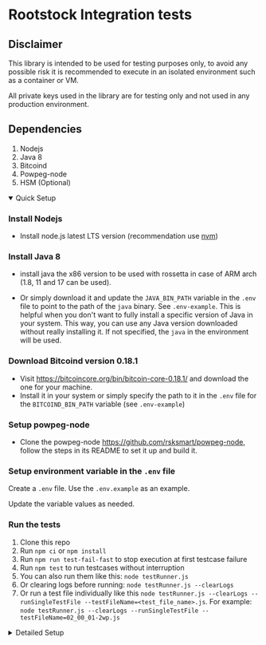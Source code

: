 # Rootstock Integration tests

## Disclaimer

This library is intended to be used for testing purposes only, to avoid any possible risk it is recommended to execute in an isolated environment such as a container or VM.

All private keys used in the library are for testing only and not used in any production environment.

## Dependencies

1) Nodejs
2) Java 8
3) Bitcoind
4) Powpeg-node
5) HSM (Optional)

<details open>
  <summary>Quick Setup</summary>

  ### Install Nodejs

  - Install node.js latest LTS version (recommendation use [nvm](https://formulae.brew.sh/formula/nvm))

  ### Install Java 8

  - install java the x86 version to be used with rossetta in case of ARM arch (1.8, 11 and 17 can be used).
  
  - Or simply download it and update the `JAVA_BIN_PATH` variable in the `.env` file to point to the path of the `java` binary. See `.env-example`. This is helpful when you don't want to fully install a specific version of Java in your system. This way, you can use any Java version downloaded without really installing it. If not specified, the `java` in the environment will be used.

  ### Download Bitcoind version 0.18.1

  - Visit https://bitcoincore.org/bin/bitcoin-core-0.18.1/ and download the one for your machine.
  - Install it in your system or simply specify the path to it in the `.env` file for the `BITCOIND_BIN_PATH` variable (see `.env-example`)

  ### Setup powpeg-node

  - Clone the powpeg-node https://github.com/rsksmart/powpeg-node, follow the steps in its README to set it up and build it.

  ### Setup environment variable in the `.env` file

  Create a `.env` file. Use the `.env.example` as an example.

  Update the variable values as needed.

  ### Run the tests

   1. Clone this repo
   2. Run `npm ci` or `npm install`
   3. Run `npm run test-fail-fast` to stop execution at first testcase failure
   4. Run `npm test` to run testcases without interruption
   5. You can also run them like this: `node testRunner.js`
   6. Or clearing logs before running: `node testRunner.js --clearLogs`
   7. Or run a test file individually like this `node testRunner.js --clearLogs --runSingleTestFile --testFileName=<test_file_name>.js`. For example: `node testRunner.js --clearLogs --runSingleTestFile --testFileName=02_00_01-2wp.js`

</details>

<details>
  <summary>Detailed Setup</summary>
<details open>
  <summary>Nodejs</summary>
  - Install node.js latest LTS version (recommendation use [nvm](https://formulae.brew.sh/formula/nvm))
</details>

<details open>
  <summary>Java 8</summary>
    - install java the x86 version to be used with rossetta in case of ARM arch (1.8, 11 and 17 can be used).
  
    - Or simply download it and update the `JAVA_BIN_PATH` variable in the `.env` file to point to the path of the `java` binary. See `.env-example`.  This is helpful when you don't want to fully install a specific version of Java in your system. This way, you can use any Java version downloaded without really installing it. If not specified, the `java` in the environment will be used.
</details>

<details open>
  <summary>Bitcoind</summary>

  Current pipeline in jenkins is running bitcoind 0.17, 0.18.1 works for local execution.

  - Download
    - Go to https://bitcoin.org/en/release/v0.18.1 in this page there is the link to the download sources https://bitcoincore.org/bin/bitcoin-core-0.18.1/
  
    - Select the *.tar.gz file according to your OS (for MacOS sillicon [bitcoin-0.18.1-osx64.tar.gz](https://bitcoincore.org/bin/bitcoin-core-0.18.1/bitcoin-0.18.1-osx64.tar.gz))
    to use curl instead use `curl -O https://bitcoin.org/bin/bitcoin-core-0.18.1/bitcoin-0.18.1-osx64.tar.gz`

  - Decompress and copy the path to the folder.
    - Run in terminal `sudo cp <path to bitcoin-core folder>/bin/bitcoin* /usr/local/bin`. Or specify the path to it in the `.env` file for the `BITCOIND_BIN_PATH` variable (see `.env-example`).
  
  - create a folder called bitcoindata in your workspace - this is the folder were the Bitcoin DB is going to be stored.

  - Run to test the bitcoind installation standalone `bitcoind -deprecatedrpc=generate -addresstype=legacy -regtest -printtoconsole -server -rpcuser=rsk -rpcpassword=rsk -rpcport=18332 -txindex -datadir=<path to bitcoindata> $@`
  
</details>

<details open>

  <summary>Powpeg-node</summary>
  
  - A fatjar of the federate node can be used or follow the setup steps in the powpeg-node to run from scratch: https://github.com/rsksmart/powpeg-node.
  - Build the powpeg-node and ensure there's a `federate-node-<version>-all.jar` file available.

</details>

<details open>

  <summary>Environment variables</summary>
  
  Create a `.env` file. Use the `.env.example` as an example.

  For the `POWPEG_NODE_JAR_PATH` variable, set the absolute path where the federate node `federate-node-<version>-all.jar` file will be located:

  ```bash
    POWPEG_NODE_JAR_PATH=<path_to_powpeg_repo>/powpeg-node/build/libs/federate-node-SNAPSHOT-6.3.0.0-all.jar
  ```

  For the `CONFIG_FILE` variable, set the config file you want to use. By default, `regtest-all-keyfiles.js` will be used, to make it easy to run the tests, since it will not require an HSM simulator:

  ```bash
  CONFIG_FILE=regtest-all-keyfiles
  ```

  TODO: add more config files with HSM4 and HSM5 nodes.

  For the `BITCOIND_BIN_PATH` variable, set the path of the `bitcoind` binary. This is helpful when you don't want to fully install bitcoind in your system. This way, you can use any bitcoind version downloaded without really installing it. If not specified, the `bitcoind` in the environment will be used.


  ```bash
  BITCOIND_BIN_PATH=/<path_to_bitcoind>/bitcoind/bin/bitcoind
  ```

</details>

<details>
  <summary>HSM 1 or 2 (optional)</summary>

  If you want to run the tests with at least one powpeg node using HSM 2, then try the following:

  - Clone the HSM repository https://github.com/rootstock/hsm
  
  - Install python 2.7.16 from the python official site https://www.python.org/downloads/release/python-2716/
- 
  - In terminal execute
    - `pip install wheel`
    - `pip install --no-cache secp256k1==0.13.2` (last version 0.14.0 is not working correctly with python 2)
  
    - test the hsm1 by executing `python fedhm-mockup.py`
  
    - follow the readme in hsm repository for hsm2 config.3
  
    - For HSM 1, set the `HSM1_FEDHM_MOCKUP_PATH` environment variable in `.env` to the path where the `fedhm-mockup.py` is located.
  
    - For HSM 2, set the `HSM2_SIM_PATH` environment variable in `.env` to the path where the `sim` is located.
  
    - Set the `CONFIG_FILE` environment variable in `.env` to `regtest-all-hsm1`

</details>

<details>
  <summary>Logs (optional)</summary>

  There are `logback` configuration files in the `config/logback` directory.

  Feel free to change any of the `logback-fed-x.xml` files to include/exclude logs.

  Also, remember to set the `LOG_HOME` environment variable in `.env` file to the absolute path of the directory where you want the logs files to be created. See `.env-example`.

</details> 

<details open>
  <summary>Running the tests</summary>

1. Clone this repo
2. Run `npm ci` or `npm install`
3. Run `npm test` to run testcases without interruption
4. Run `npm run test-fail-fast` to stop execution at first testcase failure

## Running the tests with a different configuration file

1. Create a configuration file, e.g., `config/anotherconfig.js`
2. In the `.env` file, set the `CONFIG_FILE` to the name of the new config file: `CONFIG_FILE=anotherconfig`
3. Run the tests as usual

## Including/Excluding test cases

Follow normal instructions as described before, replacing step 4 with either:

a. `INCLUDE_CASES=file1,file2 npm test`

which will only test files under `tests` that begin with either `file1` or `file2`.

or

b. `EXCLUDE_CASES=file3,file4 npm test`

which will test everything under `tests` except for test scripts that begin with either `file3` or `file4`.

### Important notice

The test 015 works as a fork test and at the same time is required for the subsequent tests, as it enables the whitelisting HF.
If you are going to run a test that uses whitelisting (020,030,040,050 ATM) make sure to include the case 015 in your custom run.

## Running the tests on an existing running bitcoind and/or federate node(s)

1. Copy the sample: `cp config/regtest.js.sample config/mynewenv.js`
2. If you want to run your own bitcoin node, delete the `btc` section and set `mineInitialBitcoin` to `false`. Then add a `runners.bitcoin` section and set the entries `host`, `rpcUser` and `rpcPassword` with the information of your locally running bitcoin node. For example:

```
runners {
  ...,
  bitcoin: {
    host: '127.0.0.1:18332',
    rpcUser: 'myuser',
    rpcPassword: 'mypassword'
  },
  ...
},
...
```

3. If you want to run one or more of your own federate nodes, add a section `runners.federates` with an array of manually started nodes. Each of these must have: `host` and `publicKeys` with the RPC host and public keys of the already running node, respectively. You can still keep automatically started federate nodes if you want to. Then, you can mix manually and automatically started nodes for e.g. debugging. For example:

```javascript
runners {
  ...,
  federates: [{
    host: '127.0.0.1:5555',
    publicKeys: {
      btc: '02cd53fc53a07f211641a677d250f6de99caf620e8e77071e811a28b3bcddf0be1',
      rsk: '02cd53fc53a07f211641a677d250f6de99caf620e8e77071e811a28b3bcddf0be1',
      mst: '02cd53fc53a07f211641a677d250f6de99caf620e8e77071e811a28b3bcddf0be1',
    },
    nodeId: '62634ab57dae9cb373a5d536e66a8c4f67468bbcfb063809bab643072d78a1243bd206c2c7a218d6ff4c9a185e71f066bd354e5267875b7683fbc70a1d455e87'
  }, {
    host: '127.0.0.1:6666',
    publicKeys: {
      btc: '031da807c71c2f303b7f409dd2605b297ac494a563be3b9ca5f52d95a43d183cc5',
      rsk: '031da807c71c2f303b7f409dd2605b297ac494a563be3b9ca5f52d95a43d183cc5',
      mst: '031da807c71c2f303b7f409dd2605b297ac494a563be3b9ca5f52d95a43d183cc5',
    },
    nodeId: '72634ab57dae9cb373a5d536e76a8c4f67468bbcfb063809bab643072d78a1243bd206c2c7a218d6ff4c9a185e71f066bd354e5267875b7683fbc70a1d455e84'
  }],
  ...
},
...
```

4. Run the tests on the `mynewenv` environment like so:

```
NODE_ENV=mynewenv npm test
```

## Clearing the logs automatically before running tests

To clear the logs before running new tests, run the following command:

```
node testRunner.js --clearLogs
```

## Running the tests multiple times

### Running all tests multiple times from scratch

To run all tests multiple times from scratch, right after all tests finished running, run:

> node testRunner.js --clearLogs --runTestsMultipleTimes

You can specify how many times to run all tests from scratch by adding the times to run them in the `RUN_ALL_TESTS_THESE_TIMES` property in the `.env` file.

Remember to copy the `.env-example` file and rename it as `.env` file.

Or, you can pass te times you want to run the tests from scratch using the `--times` flag, like this:

> node testRunner.js --clearLogs --runTestsMultipleTimes --times=3

The `node testRunner.js --clearLogs --runTestsMultipleTimes` command is executing the file `multipleTestExecutionsRunner.js`, which uses `shelljs` to execute the script `npm run test-fail-fast` in a loop and counts the failures and print some information to the console.

### Running a specific test file multiple times

To run a specific test file multiple times, include the test file name in the `INCLUDE_CASES` property in the `.env` file, like:

```
INCLUDE_CASES=01_01_01-pre_orchid_2wp.js
```

Then update the `RUN_EACH_TEST_FILE_THESE_TIMES` property in the `.env` file to indicate how many times to run this single file.

Then run the tests as usual:

> npm run test

Or:

> npm run test-fail-fast

*Note*

Remember that with this approach we are not running the test file from scratch every time. Each test run will run in the same instance as the others, meaning, it will use the same `btc` and `rsk` networks with the same state. If you don't want this, then use the approach described above `Running all tests multiple times from scratch`.

To run specific test files from scratch, use the same setup described in this section, and for the script instead run:

> node testRunner.js --runTestsMultipleTimes

This will run specific test files from scratch.

If you set `RUN_EACH_TEST_FILE_THESE_TIMES` to a value greater than 1 and also set `RUN_ALL_TESTS_THESE_TIMES` to a value greater than one at the same time, then the tests files specified in `INCLUDE_CASES` will run `RUN_EACH_TEST_FILE_THESE_TIMES` by `RUN_ALL_TESTS_THESE_TIMES` times, which may not be what you desire. So, remember to only set one of these to a value greater than 1 at a time, or both if you know what you're doing.

Remember to run `...activate_x_fork.js` file if running a file test that depends on an unactivated fork.

For example, if you only wants to run `01_03_54-post-papyrus_coinbase_information.js`, you first need to run `01_03_50-activate_papyrus_fork.js`.

Make sure you have enough memory before running the tests, close unnecessary projects and apps. Sometimes the fits cannot build properly if it doesn't have enough memory.

## Running a single file test

Most of the tests are dependant on some previous state of the blockchain to function properly and thus cannot be run individually.

To fix this, we can have a function called `fulfillRequirementsToRunAsSingleTestFile` in each test file that acts as a utility to make the blockchain be at the state where our test will run properly without depending on other previous tests.

This is useful specially during development that most of the time that we spent adding or updating tests is waiting for all the tests before our test to run.
If our test is one of the last tests, then we will potentially wait more than 15 minutes for the build to reach our test.

To run a test file that has the `fulfillRequirementsToRunAsSingleTestFile` function, simply run the following `npm` command:

> node testRunner.js --clearLogs --runSingleTestFile --testFileName=<filename.js>

For example:

> node testRunner.js --clearLogs --runSingleTestFile --testFileName=01_02_51-post_wasabi_fed_pubkeys_fork.js

The command `--runSingleTestFile` will execute the `runSingleTestFile` function declared in file `singleTestFileRunner.js` which has some simple logic:

1 - It will assign the `01_02_51-post_wasabi_fed_pubkeys_fork.js` test file name to the `process.env.INCLUDE_CASES` variable. Since it will be the one in that `INCLUDE_CASES` variable, then only that test file will be run.

2 - It will setup a boolean `process.env.RUNNING_SINGLE_TEST_FILE` variable to `true` so the `fulfillRequirementsToRunAsSingleTestFile` function can check if it needs to manually take the blockchain to a state where the test file can run or not.

The test file should have a `fulfillRequirementsToRunAsSingleTestFile` function to be called in the `before` function because each test file has different requirements to be able to run. Some will need to mine blocks, fund the bridge, activate 1 or more forks, etc. Some will be able to run without any prior preparation.

Another advantage of this is that it will allow us to understand exactly what each test really needs in order to run, reducing uncertainties.

To indicate a fork name to be used in the `fulfillRequirementsToRunAsSingleTestFile` function, you can specify a `--forkName=<forkName>` parameter, for example, passing the fork name `fingerroot500`:

> node testRunner.js --runSingleTestFile --testFileName=02_00_01-2wp.js --forkName=fingerroot500

Clearing logs:

> node testRunner.js --clearLogs --runSingleTestFile --testFileName=02_00_01-2wp.js --forkName=fingerroot500

> The parameters can be passed in any order. The `--forkName` param is optional.

This is when the `fulfillRequirementsToRunAsSingleTestFile` function needs a fork name that needs to be dynamically passed. For example, the `2wp.js` file is run multiple times with different forks. We cannot simply hardcode which fork to use or to use the latest, because sometimes we will need to run it with a fork passed dynamically.

</details> 

<details>
  <summary>Configurations</summary>

## Configurations

The runners will override certain configurations.
**Be aware that if you modify your config files for each of these entries it will be ignored and overriden by the runners. This doesn't apply for the node you run on your own.**
Some of them are listed below:

* General configurations. We will send the command argument `--regtest` to use the default regtest configurations for the node.
* Miner. the node miner will be disabled by manual configuration to let the test mine manually using evm_mine.
* Signers. Using the configuration from each federate node we will decide whether we need or not to start HSM signers. Additionally we will override the signer's configuration on each node. See [here](#using-hsm) for more details about HSM specific configurations. If you don't have/want to use HSM, use [this guide](#not-using-hsm) instead.
* RPC port. The port used for RPC communication will be overriden using a tool to detect available ports (between 30000 and 30100)
* Peer port. Same as RPC port, we are using the same port range to get available ports.

### Important information regarding config files

One of the settings in regtest.js `nodeId` MUST match the value for each node in its corresponding config file. You can find this value under `peer`.
The config file will have at least 2 values under `peer`:
* nodeId: just for reference, to be used in the regtest.js configuration.
* privateKey: the value that the node will use to obtain the corresponding `nodeId` and `publicKey`.
It's important to note that both `nodeId` and `privateKey` must be in sync, or else the integration test will fail.

### Using HSM

There is a specific section in each federate element to determine how to start the HSM signer.
```
hsmConfigs: {
  version: '1',
  keyPath: '../configs/keys/reg1.key',
  serverPath: '/your-path-to-hsm-source-code/simulator/fedhm-mockup.py',
  port: '9999'
  printOutput: true
}
```

* version: indicates which version of HSM should be used. By default uses '1'. Accepted values are: 1, 2, 2_stateless (this version is just temporary required and will be removed in the future).
* keyPath: only needed if you are using the mockup or the emulator. The format of this file depends on the version of the HSM used.
* serverPath: path to the source code of the HSM signer.
* port: only needed if you want to use a fixed port. By default it will try to get a free port from the range 40000 to 40100.
* printOutput: enables/disables the specific output of the HSM server.

#### keyPath for HSM 2
The emulator expects to receive a valid JSON file that must respect the following format:
```
{
  "m/44'/1'/0'/0/0": "PRIVATE_KEY",
  "m/44'/1'/0'/0/1": "PRIVATE_KEY",
  "m/44'/1'/0'/0/2": "PRIVATE_KEY"
}
```
These derivation paths correspond to the following key ids:
```
BTC key id - m/44'/1'/0'/0/0
RSK key id - m/44'/1'/0'/0/1
MST key id - m/44'/1'/0'/0/2
```

### Not using HSM

If you don't want to use HSM you can fallback to keyfile signer. To do this you will have to do three things:
1. delete/comment the hsmConfigs section in your federate elements.
2. override the default config file settings to use keyfile.
3. add `publicKeys` config with each key type (`btc`, `rsk` and `mst`). This is required due to key control and federation change testing (the latter only for non-genesis federate members). The public key must be obtained deriving it from the private key specified in the config files (see #2). If you don't know how to calculate it, you can use this website [www.bitaddress.org](https://www.bitaddress.org) going directly to the wallet details tab and copy/pasting the private key there. The value you want is the public key compressed.

To override the settings you have two ways:
* Go directly to the config file and replace the signer section of the federator to match the following:
```
signers {
  BTC {
    type = "keyFile"
    path = "/path-to-utilities/configs/keys/reg1-btc.key"
  }
  RSK {
    type = "keyFile"
    path = "/path-to-utilities/configs/keys/reg1-rsk.key"
  }
}
```
* Specify a custom config that overrides the original config. To do so you would have to add a customConfig element in the federate elements as follows:
```
customConfig: {
  'federator.signers.BTC.type': 'keyFile',
  'federator.signers.BTC.path': '/path-to-utilities/configs/keys/reg1-btc.key',
  'federator.signers.BTC.type': 'keyFile',
  'federator.signers.BTC.path': '/path-to-utilities/configs/keys/reg1-rsk.key'
}
```

Both ways are valid, but keep in mind that the config files are controlled by git so make sure to avoid pushing an unwanted modification.

</details> 


<details open>
  <summary>Additional considerations</summary>

- Run ``` bash configure.sh ``` in order to run ``` chmod 400 ``` to the keys on ``` config/node-keys ```.

- In case ```Sync ``` testcase fails, run command ``` ps aux | grep java ``` and check services. In case of having related processes running, kill them or reboot your system. It could also be related to having an instance of bitcoind running.

</details> 

</details>